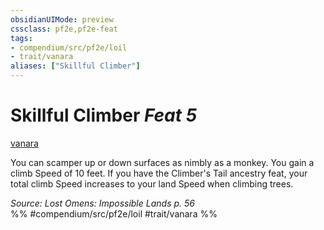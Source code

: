 ```yaml
---
obsidianUIMode: preview
cssclass: pf2e,pf2e-feat
tags:
- compendium/src/pf2e/loil
- trait/vanara
aliases: ["Skillful Climber"]
---
```

# Skillful Climber  *Feat 5*  
[vanara](vanara-loil.md "Vanara Ancestry & Heritage Trait")  


You can scamper up or down surfaces as nimbly as a monkey. You gain a climb Speed of 10 feet. If you have the Climber's Tail ancestry feat, your total climb Speed increases to your land Speed when climbing trees.

*Source: Lost Omens: Impossible Lands p. 56*  
%% #compendium/src/pf2e/loil #trait/vanara %%